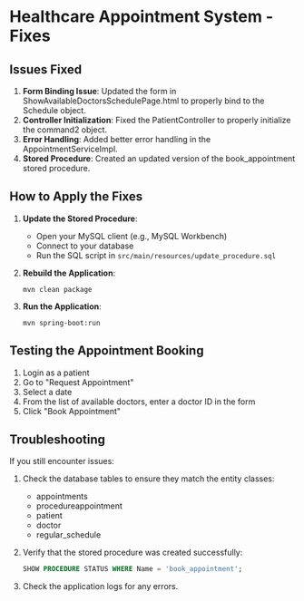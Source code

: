 # Healthcare Appointment System - Fixes

## Issues Fixed

1. **Form Binding Issue**: Updated the form in ShowAvailableDoctorsSchedulePage.html to properly bind to the Schedule object.
2. **Controller Initialization**: Fixed the PatientController to properly initialize the command2 object.
3. **Error Handling**: Added better error handling in the AppointmentServiceImpl.
4. **Stored Procedure**: Created an updated version of the book_appointment stored procedure.

## How to Apply the Fixes

1. **Update the Stored Procedure**:
   - Open your MySQL client (e.g., MySQL Workbench)
   - Connect to your database
   - Run the SQL script in `src/main/resources/update_procedure.sql`

2. **Rebuild the Application**:
   ```
   mvn clean package
   ```

3. **Run the Application**:
   ```
   mvn spring-boot:run
   ```

## Testing the Appointment Booking

1. Login as a patient
2. Go to "Request Appointment"
3. Select a date
4. From the list of available doctors, enter a doctor ID in the form
5. Click "Book Appointment"

## Troubleshooting

If you still encounter issues:

1. Check the database tables to ensure they match the entity classes:
   - appointments
   - procedureappointment
   - patient
   - doctor
   - regular_schedule

2. Verify that the stored procedure was created successfully:
   ```sql
   SHOW PROCEDURE STATUS WHERE Name = 'book_appointment';
   ```

3. Check the application logs for any errors. 